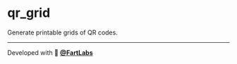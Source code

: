 # qr_grid

Generate printable grids of QR codes.

---

Developed with 💖 [**@FartLabs**](https://github.com/FartLabs)
